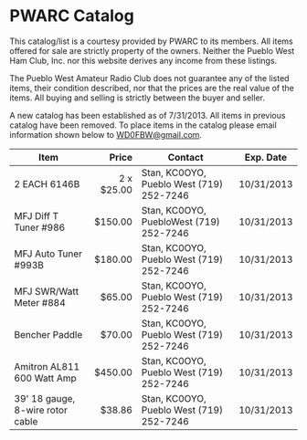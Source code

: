 PWARC Catalog  
=============

This catalog/list is a courtesy provided by PWARC to its members. All items offered for sale are strictly property of the owners. Neither the Pueblo West Ham Club, Inc. nor this website derives any income from these listings.  

The Pueblo West Amateur Radio Club does not guarantee any of the listed items, their 
condition described, nor that the prices are the real value of the items. All buying and selling is strictly between the buyer and seller. 

A new catalog has been established as of 7/31/2013.  All items in previous catalog have been
removed.  To place items in the catalog please email information shown below to 
WD0FBW@gmail.com. 

|Item|Price|Contact|Exp. Date|
|----|----:|-------|---------|
|2 EACH 6146B|2 x $25.00|Stan, <span class="callsign">KC0OYO</span>, Pueblo West (719) 252-7246 | 10/31/2013 |
|MFJ Diff T Tuner #986 |$150.00 |Stan, <span class="callsign">KC0OYO</span>, PuebloWest (719) 252-7246 |10/31/2013|
|MFJ Auto Tuner #993B |$180.00 |Stan, <span class="callsign">KC0OYO</span>, Pueblo West (719) 252-7246 |10/31/2013 |
|MFJ SWR/Watt Meter #884 |$65.00 |Stan, <span class="callsign">KC0OYO</span>, Pueblo West (719) 252-7246 |10/31/2013|
|Bencher Paddle |$70.00 |Stan, <span class="callsign">KC0OYO</span>, Pueblo West (719) 252-7246 |10/31/2013|
|Amitron AL811 600 Watt Amp| $450.00 |Stan, <span class="callsign">KC0OYO</span>, Pueblo West (719) 252-7246 |10/31/2013 |
|39' 18 gauge, 8-wire rotor cable | $38.86| Stan, <span class="callsign">KC0OYO</span>, Pueblo West (719) 252-7246 |10/31/2013|
